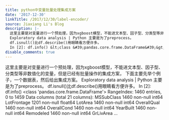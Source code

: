 ```yaml
---
title: python中变量批量处理集成方案
date: '2017-12-30'
linkTitle: /2017/12/30/label-encoder/
source: Jiaxiang Li's Blog
description: |-
  这里主要是对变量进行一个预处理，因为xgboost模型，不能进文本型、因子型、分类型等非数值化的变量，但是已经有批量操作的集成方案， 下面主要先举个例子，一个数据表，然后给出集成方案。
  Exploratory data analysis | Python 主要是为了preprocess。
  df.isnull()比df.describe()用眼睛看方便许多。
  In [2]: df.info() &lt;class &#39;pandas.core.frame.DataFrame&#39;&gt; RangeIndex: 1460 entries, 0 to 1459 Data columns (total 21 columns): MSSubClass 1460 non-null int64 LotFrontage 1201 non-null float64 LotArea 1460 non-null int64 OverallQual 1460 non-null int64 OverallCond 1460 non-null int64 YearBuilt 1460 non-null int64 Remodeled 1460 non-null int64 GrLivArea ...
disable_comments: true
---
```

这里主要是对变量进行一个预处理，因为xgboost模型，不能进文本型、因子型、分类型等非数值化的变量，但是已经有批量操作的集成方案， 下面主要先举个例子，一个数据表，然后给出集成方案。
Exploratory data analysis | Python 主要是为了preprocess。
df.isnull()比df.describe()用眼睛看方便许多。
In [2]: df.info() &lt;class &#39;pandas.core.frame.DataFrame&#39;&gt; RangeIndex: 1460 entries, 0 to 1459 Data columns (total 21 columns): MSSubClass 1460 non-null int64 LotFrontage 1201 non-null float64 LotArea 1460 non-null int64 OverallQual 1460 non-null int64 OverallCond 1460 non-null int64 YearBuilt 1460 non-null int64 Remodeled 1460 non-null int64 GrLivArea ...